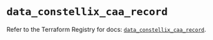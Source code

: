 # `data_constellix_caa_record`

Refer to the Terraform Registry for docs: [`data_constellix_caa_record`](https://registry.terraform.io/providers/constellix/constellix/0.4.6/docs/data-sources/caa_record).
